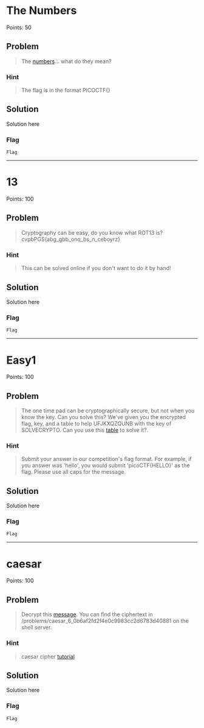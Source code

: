 # The Numbers
Points: 50

## Problem
>The [numbers](https://2019shell1.picoctf.com/static/880cb722e666005093d6c2c5751ec042/the_numbers.png)... what do they mean?

### Hint
>The flag is in the format PICOCTF{}

## Solution
Solution here

### Flag
`Flag`

* * *

# 13
Points: 100

## Problem
>Cryptography can be easy, do you know what ROT13 is? cvpbPGS{abg_gbb_onq_bs_n_ceboyrz}

### Hint
>This can be solved online if you don't want to do it by hand!

## Solution
Solution here

### Flag
`Flag`

* * *

# Easy1
Points: 100

## Problem
>The one time pad can be cryptographically secure, but not when you know the key. Can you solve this? We've given you the encrypted flag, key, and a table to help UFJKXQZQUNB with the key of SOLVECRYPTO. Can you use this [table](https://2019shell1.picoctf.com/static/3d61b86adee0b7414aedbaa0e4463904/table.txt) to solve it?.

### Hint
>Submit your answer in our competition's flag format. For example, if you answer was 'hello', you would submit 'picoCTF{HELLO}' as the flag.
>Please use all caps for the message.

## Solution
Solution here

### Flag
`Flag`

* * *

# caesar
Points: 100

## Problem
>Decrypt this [message](https://2019shell1.picoctf.com/static/9cee32b9d37caedec8c6e1a8183e4ccf/ciphertext). You can find the ciphertext in /problems/caesar_6_0b6af2fd2f4e0c9983cc2d6783d40881 on the shell server.

### Hint
>caesar cipher [tutorial](https://learncryptography.com/classical-encryption/caesar-cipher)

## Solution
Solution here

### Flag
`Flag`
